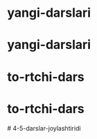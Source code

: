# yangi-darslari
# yangi-darslari
# to-rtchi-dars
# to-rtchi-dars
#   4 - 5 - d a r s l a r - j o y l a s h t i r i d i  
 